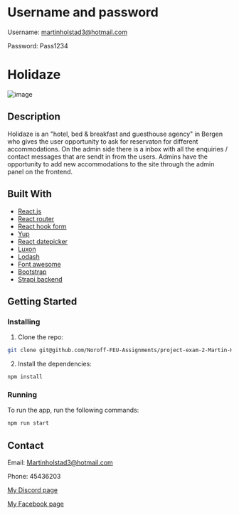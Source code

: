 # Username and password

Username: martinholstad3@hotmail.com

Password: Pass1234

# Holidaze

![image](https://user-images.githubusercontent.com/71444698/173192826-ede09be3-ccc2-4d17-b5df-b49699ca98fc.png)



## Description

Holidaze is an "hotel, bed & breakfast and guesthouse agency" in Bergen who gives the user opportunity to ask for reservaton for different accommodations. On the admin side there is a inbox with all the enquiries / contact messages that are sendt in from the users. Admins have the opportunity to add new accommodations to the site through the admin panel on the frontend.

## Built With

- [React.js](https://reactjs.org/)
- [React router](https://reactrouter.com/)
- [React hook form](https://react-hook-form.com/)
- [Yup](https://www.npmjs.com/package/yup)
- [React datepicker](https://reactdatepicker.com/)
- [Luxon](https://moment.github.io/luxon/#/)
- [Lodash](https://lodash.com/)
- [Font awesome](https://fontawesome.com/v5/docs/web/use-with/react)
- [Bootstrap](https://getbootstrap.com)
- [Strapi backend](https://docs.strapi.io/developer-docs/latest/getting-started/introduction.html)

## Getting Started

### Installing

1. Clone the repo:

```bash
git clone git@github.com/Noroff-FEU-Assignments/project-exam-2-Martin-Holstad
```

2. Install the dependencies:

```
npm install
```

### Running

To run the app, run the following commands:

```bash
npm run start
```

## Contact

Email: Martinholstad3@hotmail.com

Phone: 45436203

[My Discord page](https://discordapp.com/users/228199265204174848/)

[My Facebook page](https://www.facebook.com/martin.holstad.31/)
